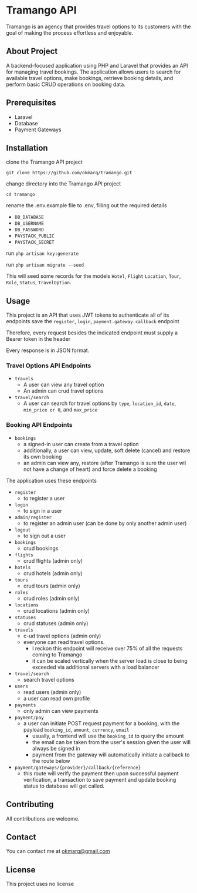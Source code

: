 # Tramango API

Tramango is an agency that provides travel options to its customers with the goal of making the process effortless and enjoyable.

## About Project

A backend-focused application using PHP and Laravel that provides an API for managing travel bookings. The application allows users to search for available travel options, make bookings, retrieve booking details, and perform basic CRUD operations on booking data.

## Prerequisites

- Laravel
- Database
- Payment Gateways

## Installation

clone the Tramango API project

`git clone https://github.com/okmarq/tramango.git`

change directory into the Tramango API project

`cd tramango`

rename the .env.example file to .env, filling out the required details
- `DB_DATABASE`
- `DB_USERNAME`
- `DB_PASSWORD`
- `PAYSTACK_PUBLIC`
- `PAYSTACK_SECRET`

run `php artisan key:generate`

run `php artisan migrate --seed` 

This will seed some records for the models `Hotel`, `Flight` `Location`, `Tour`, `Role`, `Status`, `TravelOption`.

## Usage

This project is an API that uses JWT tokens to authenticate all of its endpoints save the `register`, `login`, `payment.gateway.callback` endpoint

Therefore, every request besides the indicated endpoint must supply a Bearer token in the header

Every response is in JSON format.

### Travel Options API Endpoints

- `travels`
  - A user can view any travel option
  - An admin can crud travel options
- `travel/search`
  - A user can search for travel options by `type`, `location_id`, `date`, `min_price or 0`, and `max_price`

### Booking API Endpoints

- `bookings`
  - a signed-in user can create from a travel option
  - additionally, a user can view, update, soft delete (cancel) and restore its own booking
  - an admin can view any, restore (after Tramango is sure the user wil not have a change of heart) and force delete a booking

The application uses these endpoints

- `register`
  - to register a user 
- `login`
  - to sign in a user 
- `admin/register`
  - to register an admin user (can be done by only another admin user) 
- `logout`
  - to sign out a user 
- `bookings`
  - crud bookings 
- `flights`
    - crud flights (admin only)
- `hotels`
    - crud hotels (admin only)
- `tours`
    - crud tours (admin only)
- `roles`
    - crud roles (admin only)
- `locations`
    - crud locations (admin only)
- `statuses`
    - crud statuses (admin only)
- `travels`
    - c-ud travel options (admin only)
    - everyone can read travel options. 
      - I reckon this endpoint will receive over 75% of all the requests coming to Tramango
      - it can be scaled vertically when the server load is close to being exceeded via additional servers with a load balancer
- `travel/search`
    - search travel options
- `users`
    - read users (admin only)
    - a user can read own profile
- `payments`
  - only admin can view payments
- `payment/pay`
  - a user can initiate POST request payment for a booking, with the payload `booking_id`, `amount`, `currency`, `email` 
    - usually, a frontend will use the `booking_id` to query the amount
    - the email can be taken from the user's session given the user will always be signed in  
    - payment from the gateway will automatically initiate a callback to the route below
- `payment/gateways/{provider}/callback/{reference}`
  - this route will verify the payment then upon successful payment verification, a transaction to save payment and update booking status to database will get called. 

## Contributing

All contributions are welcome.

## Contact

You can contact me at [okmarq@gmail.com](mailto:okmarq@gmail.com 'Joel Okoromi')

## License

This project uses no license
